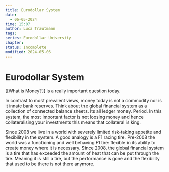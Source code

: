 ```yaml
---
title: Eurodollar System
date:
  - 06-05-2024
time: 15:07
author: Luca Trautmann
tags: 
series: Eurodollar University
chapter: 
status: Incomplete
modified: 2024-05-06
---
```

# Eurodollar System
[[What is Money?]] is a really important question today.  

In contrast to most prevalent views, money today is not a commodity nor is it innate bank reserves. Think about the global financial system as a collection of connected balance sheets. Its all ledger money. Period. In this system, the most important factor is not loosing money and hence collateralising your investments this means that collateral is king. 

Since 2008 we live in a world with severely limited risk-taking appetite and flexibility in the system. A good analogy is a F1 racing tire. Pre-2008 the world was a functioning and well behaving F1 tire: flexible in its ability to create money where it is necessary. Since 2008, the global financial system is a tire that has exceeded the amount of heat that can be put through the tire. Meaning it is still a tire, but the performance is gone and the flexibility that used to be there is not there anymore. 
